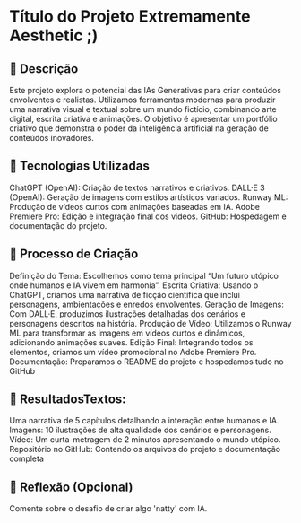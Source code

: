 # Título do Projeto Extremamente Aesthetic ;)

## 📒 Descrição
Este projeto explora o potencial das IAs Generativas para criar conteúdos envolventes e realistas. Utilizamos ferramentas modernas para produzir uma narrativa visual e textual sobre um mundo fictício, combinando arte digital, escrita criativa e animações. O objetivo é apresentar um portfólio criativo que demonstra o poder da inteligência artificial na geração de conteúdos inovadores.

## 🤖 Tecnologias Utilizadas
ChatGPT (OpenAI): Criação de textos narrativos e criativos.
DALL·E 3 (OpenAI): Geração de imagens com estilos artísticos variados.
Runway ML: Produção de vídeos curtos com animações baseadas em IA.
Adobe Premiere Pro: Edição e integração final dos vídeos.
GitHub: Hospedagem e documentação do projeto.

## 🧐 Processo de Criação
Definição do Tema: Escolhemos como tema principal “Um futuro utópico onde humanos e IA vivem em harmonia”.
Escrita Criativa: Usando o ChatGPT, criamos uma narrativa de ficção científica que inclui personagens, ambientações e enredos envolventes.
Geração de Imagens: Com DALL·E, produzimos ilustrações detalhadas dos cenários e personagens descritos na história.
Produção de Vídeo: Utilizamos o Runway ML para transformar as imagens em vídeos curtos e dinâmicos, adicionando animações suaves.
Edição Final: Integrando todos os elementos, criamos um vídeo promocional no Adobe Premiere Pro.
Documentação: Preparamos o README do projeto e hospedamos tudo no GitHub

## 🚀 ResultadosTextos: 
Uma narrativa de 5 capítulos detalhando a interação entre humanos e IA.
Imagens: 10 ilustrações de alta qualidade dos cenários e personagens.
Vídeo: Um curta-metragem de 2 minutos apresentando o mundo utópico.
Repositório no GitHub: Contendo os arquivos do projeto e documentação completa

## 💭 Reflexão (Opcional)
Comente sobre o desafio de criar algo 'natty' com IA.
